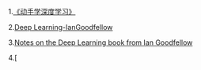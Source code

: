 1.[《动手学深度学习》](https://zh.gluon.ai/index.html)

2.[Deep Learning-IanGoodfellow](https://github.com/exacity/deeplearningbook-chinese)

3.[Notes on the Deep Learning book from Ian Goodfellow](https://github.com/hadrienj/deepLearningBook-Notes)

4.[










